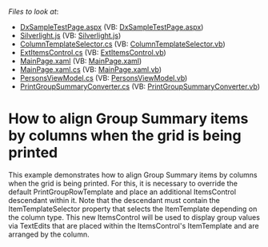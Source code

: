 <!-- default file list -->
*Files to look at*:

* [DxSampleTestPage.aspx](./CS/DxSample.Web/DxSampleTestPage.aspx) (VB: [DxSampleTestPage.aspx](./VB/DxSample.Web/DxSampleTestPage.aspx))
* [Silverlight.js](./CS/DxSample.Web/Silverlight.js) (VB: [Silverlight.js](./VB/DxSample.Web/Silverlight.js))
* [ColumnTemplateSelector.cs](./CS/DxSample/ColumnTemplateSelector.cs) (VB: [ColumnTemplateSelector.vb](./VB/DxSample/ColumnTemplateSelector.vb))
* [ExtItemsControl.cs](./CS/DxSample/ExtItemsControl.cs) (VB: [ExtItemsControl.vb](./VB/DxSample/ExtItemsControl.vb))
* [MainPage.xaml](./CS/DxSample/MainPage.xaml) (VB: [MainPage.xaml](./VB/DxSample/MainPage.xaml))
* [MainPage.xaml.cs](./CS/DxSample/MainPage.xaml.cs) (VB: [MainPage.xaml.vb](./VB/DxSample/MainPage.xaml.vb))
* [PersonsViewModel.cs](./CS/DxSample/PersonsViewModel.cs) (VB: [PersonsViewModel.vb](./VB/DxSample/PersonsViewModel.vb))
* [PrintGroupSummaryConverter.cs](./CS/DxSample/PrintGroupSummaryConverter.cs) (VB: [PrintGroupSummaryConverter.vb](./VB/DxSample/PrintGroupSummaryConverter.vb))
<!-- default file list end -->
# How to align Group Summary items by columns when the grid is being printed


<p>This example demonstrates how to align Group Summary items by columns when the grid is being printed.  For this, it is necessary to override the default PrintGroupRowTemplate and place an additional ItemsControl descendant within it. Note that the descendant must contain the ItemTemplateSelector property that selects the ItemTemplate depending on the column type. This new ItemsControl will be used to display group values via TextEdits that are placed within the ItemsControl's ItemTemplate and are arranged by the column.</p>

<br/>


